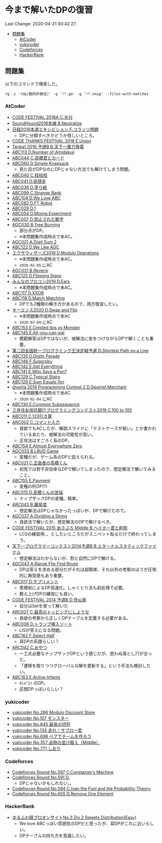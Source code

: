 # 今まで解いたDPの復習

Last Change: 2020-04-21 00:42:27.


<!-- vim-markdown-toc GFM -->

* [問題集](#問題集)
  * [AtCoder](#atcoder)
  * [yukicoder](#yukicoder)
  * [Codeforces](#codeforces)
  * [HackerRank](#hackerrank)

<!-- vim-markdown-toc -->

## 問題集

以下のコマンドで検索した。

```shell
rg -i '(dp|動的計画法)' -g '!*.go' -g '!*.snip' --files-with-matches
```

### AtCoder

- [CODE FESTIVAL 2018A C.半分](https://atcoder.jp/contests/code-festival-2018-quala/tasks/code_festival_2018_quala_c)
- [SoundHound2018本線 B.Neutralize](https://atcoder.jp/contests/soundhound2018-summer-final-open/tasks/soundhound2018_summer_final_b)
- [日経2019本選エキシビション F.コラッツ問題](https://atcoder.jp/contests/nikkei2019-ex/tasks/nikkei2019ex_e)
  - DPに分類すべきかどうか怪しいところ。
- [CODE THANKS FESTIVAL 2018 E.Union](https://atcoder.jp/contests/code-thanks-festival-2018/tasks/code_thanks_festival_2018_e)
- [Tenka1 2016 予選B B.天下一魔力発電](https://atcoder.jp/contests/tenka1-2016-qualb/tasks/tenka1_2016_qualB_b)
- [ABC113 D.Number of Amidakuji](https://atcoder.jp/contests/abc113/tasks/abc113_d)
- [ABC044 C.高橋君とカード](https://atcoder.jp/contests/abc044/tasks/arc060_a)
- [ABC060 D.Simple Knapsack](https://atcoder.jp/contests/abc060/tasks/arc073_b)
  - 見た目がDPなのにDPじゃない方法でも解けてしまう問題。
- [ABC040 C.柱柱柱](https://atcoder.jp/contests/abc040/tasks/abc040_c)
- [ABC041 D.徒競走](https://atcoder.jp/contests/abc041/tasks/abc041_d)
- [ABC036 D.塗り絵](https://atcoder.jp/contests/abc036/tasks/abc036_d)
- [ABC099 C.Strange Bank](https://atcoder.jp/contests/abc099/tasks/abc099_c)
- [ABC104 D.We Love ABC](https://atcoder.jp/contests/abc104/tasks/abc104_d)
- [ABC082 D.FT Robot](https://atcoder.jp/contests/abc082/tasks/arc087_b)
- [ABC029 D.1](https://atcoder.jp/contests/abc029/tasks/abc029_d)
- [ABC054 D.Mixing Experiment](https://atcoder.jp/contests/abc054/tasks/abc054_d)
- [ABC007 D.禁止された数字](https://atcoder.jp/contests/abc007/tasks/abc007_4)
- [AGC030 B.Tree Burning](https://atcoder.jp/contests/agc030/tasks/agc030_b)
  - 部分点がDP。
  - ※本問題集作成時点で未AC。
- [AGC021 A.Digit Sum 2](https://atcoder.jp/contests/agc021/tasks/agc021_a)
- [ABC122 D.We Like AGC](https://atcoder.jp/contests/abc122/tasks/abc122_d)
- [エクサウィザーズ2019 D.Modulo Operations](https://atcoder.jp/contests/exawizards2019/tasks/exawizards2019_d)
  - ※本問題集作成時点で未AC。
  - `2020-02-05` にAC
- [AGC031 B.Reversi](https://atcoder.jp/contests/agc031/tasks/agc031_b)
- [ABC125 D.Flipping Signs](https://atcoder.jp/contests/abc125/tasks/abc125_d)
- [みんなのプロコン2019 D.Ears](https://atcoder.jp/contests/yahoo-procon2019-qual/tasks/yahoo_procon2019_qual_d)
  - ※本問題集作成時点で未AC。
- [ABC117 D.XXOR](https://atcoder.jp/contests/abc117/tasks/abc117_d)
- [ABC118 D.Match Matching](https://atcoder.jp/contests/abc118/tasks/abc118_d)
  - DPでも2種類の解き方があるので、両方復習したい。
- [キーエンス2020 D.Swap and Flip](https://atcoder.jp/contests/keyence2020/tasks/keyence2020_d)
  - ※本問題集作成時点で未AC
  - `2020-03-09` にAC
- [ABC153 E.Crested Ibis vs Monster](https://atcoder.jp/contests/abc153/tasks/abc153_e)
- [ABC145 E.All-you-can-eat](https://atcoder.jp/contests/abc145/tasks/abc145_e)
  - 模範解答はDPではないが、嘘解法に気をつけながらDPで解くことも重要。
- [第二回全国統一プログラミング王決定戦予選 D.Shortest Path on a Line](https://atcoder.jp/contests/nikkei2019-2-qual/tasks/nikkei2019_2_qual_d)
- [ABC135 D.Digits Parade](https://atcoder.jp/contests/abc135/tasks/abc135_d)
- [ABC146 F.Sugoroku](https://atcoder.jp/contests/abc146/tasks/abc146_f)
- [ABC142 E.Get Everything](https://atcoder.jp/contests/abc142/tasks/abc142_e)
- [ABC141 E.Who Says a Pun?](https://atcoder.jp/contests/abc141/tasks/abc141_e)
- [ABC129 C.Typical Stairs](https://atcoder.jp/contests/abc129/tasks/abc129_c)
- [ABC129 E.Sum Equals Xor](https://atcoder.jp/contests/abc129/tasks/abc129_e)
- [diverta 2019 Programming Contest 2 D.Squirrel Merchant](https://atcoder.jp/contests/diverta2019-2/tasks/diverta2019_2_d)
  - ※本問題集作成時点で未AC
  - `2020-02-04` にAC
- [ABC130 E.Common Subsequence](https://atcoder.jp/contests/abc130/tasks/abc130_e)
- [三井住友信託銀行プログラミングコンテスト2019 C.100 to 105](https://atcoder.jp/contests/sumitrust2019/tasks/sumitb2019_c)
- [ABC011 C.123引き算](https://atcoder.jp/contests/abc011/tasks/abc011_3)
- [ARC002 C.コマンド入力](https://atcoder.jp/contests/arc002/tasks/arc002_3)
  - 貪欲でもACしたが、解説スライドに「テストケースが弱い」とか書かれているあたり、嘘解法の可能性が高い。
  - 正攻法はすごろく系のDP。
- [ABC154 E.Almost Everywhere Zero](https://atcoder.jp/contests/abc154/tasks/abc154_e)
- [AGC033 B.LRUD Game](https://atcoder.jp/contests/agc033/tasks/agc033_b)
  - 変種だが、ゲーム系のDPと捉えられる。
- [ABC021 C.正直者の高橋くん](https://atcoder.jp/contests/abc021/tasks/abc021_c)
  - 初見では若干非効率なDPで解いてしまったので、想定解法で解いてみること。
- [ABC155 E.Payment](https://atcoder.jp/contests/abc155/tasks/abc155_e)
  - 変種の桁DP(?)
- [ABC015 D.高橋くんの苦悩](https://atcoder.jp/contests/abc015/tasks/abc015_4)
  - ナップザックDPの変種。簡単。
- [ARC043 B.難易度](https://atcoder.jp/contests/arc043/tasks/arc043_b?lang=ja)
  - 想定解法はDPじゃなかったっぽいが、DPで解けたので。
- [AGC037 A.Dividing a String](https://atcoder.jp/contests/agc037/tasks/agc037_a)
  - 貪欲法で解いたが、想定解法のDPで解けるべき。
- [CODE FESTIVAL 2015 あさぷろ Middle B.ヘイホー君と削除](https://atcoder.jp/contests/code-festival-2015-morning-middle/tasks/cf_2015_morning_easy_d)
  - LCSの練習用、、としたいところだがスニペット貼るだけで終わってしまう。
- [天下一プログラマーコンテスト2014予選B B.エターナルスタティックファイナル](https://atcoder.jp/contests/tenka1-2014-qualb/tasks/tenka1_2014_qualB_b)
  - 想定解法はわからないが、割と自然にDPで解ける。
- [AGC043 A.Range Flip Find Route](https://atcoder.jp/contests/agc043/tasks/agc043_a)
  - DPは答えを求める部分だがそれは超簡単、それ以外の考察のほうが圧倒的に典型感もあり重要。
- [ABC017 D.サプリメント](https://atcoder.jp/contests/abc017/tasks/abc017_4)
  - 累積和によるDP高速化。しゃくとり法も前処理で必要。
  - 数え上げDPの練習にも良い。
- [CODE FESTIVAL 2014 予選B D.登山家](https://atcoder.jp/contests/code-festival-2014-qualb/tasks/code_festival_qualB_d)
  - 自分はSetを使って解いた
- [ARC027 C.最高のトッピングにしような](https://atcoder.jp/contests/arc027/tasks/arc027_3)
  - 貪欲の考察から正しくDPテーブルを定義する必要がある。
- [ABC006 D.トランプ挿入ソート](https://atcoder.jp/contests/abc006/tasks/abc006_4)
  - LISが答えになる問題。
- [ABC162 F.Select Half](https://atcoder.jp/contests/abc162/tasks/abc162_f)
  - 耳DPの系譜らしい？
- [ARC042 C.おやつ](https://atcoder.jp/contests/arc042/tasks/arc042_c)
  - 一工夫必要なナップサックDPという感じだが、思わぬ落とし穴が合った。
  - 「遷移を取りつつグローバルな解を更新する」という手法も検討したい。
- [ABC163 E.Active Infants](https://atcoder.jp/contests/abc163/tasks/abc163_e)
  - `O(n^2)` のDP。
  - 区間DPっぽいらしい？

### yukicoder

- [yukicoder No.286 Modulo Discount Store](https://yukicoder.me/problems/no/286)
- [yukicoder No.107 モンスター](https://yukicoder.me/problems/no/107)
- [yukicoder No.845 最長の切符](https://yukicoder.me/problems/no/845)
- [yukicoder No.134 走れ！サブロー君](https://yukicoder.me/problems/no/134)
- [yukicoder No.698 ペアでチームを作ろう](https://yukicoder.me/problems/no/698)
- [yukicoder No.357 品物の並び替え（Middle）](https://yukicoder.me/problems/no/357)
- [yukicoder No.771 しおり](https://yukicoder.me/problems/no/771)

### Codeforces

- [Codeforces Round No.597 C.Constanze's Machine](https://yukicoder.me/problems/no/771)
- [Codeforces Round No.591 D.]()
  - DPじゃないかもしれない。。
- [Codeforces Round No.594 C.Ivan the Fool and the Probability Theory](https://codeforces.com/contest/1248/problem/C)
- [Codeforces Round No.605 D.Remove One Element](https://codeforces.com/contest/1272/problem/D)

### HackerRank

- [ゆるふわ競プロオンサイトNo.3 Div.2 Sweets Distribution(Easy)](https://www.hackerrank.com/contests/yfkpo3-2/challenges/sweets-distribution-easy)
  - We love ABCっぽい雰囲気のDPだと思ったが、耳DPがこれに近いらしい。
  - DPテーブルの持ち方を意識したい。

